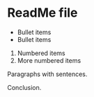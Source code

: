 # ReadMe file

* Bullet items
* Bullet items

1. Numbered items
1. More numbered items

Paragraphs with sentences.

Conclusion.
